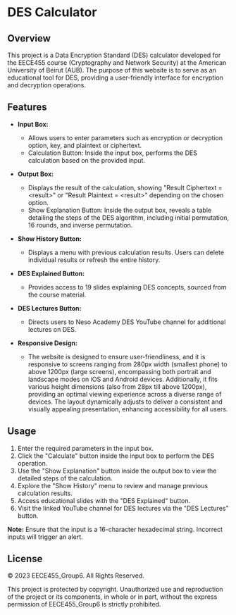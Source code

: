 # DES Calculator

## Overview

This project is a Data Encryption Standard (DES) calculator developed for the EECE455 course (Cryptography and Network Security) at the American University of Beirut (AUB). The purpose of this website is to serve as an educational tool for DES, providing a user-friendly interface for encryption and decryption operations.

## Features

- **Input Box:**
  - Allows users to enter parameters such as encryption or decryption option, key, and plaintext or ciphertext.
  - Calculation Button: Inside the input box, performs the DES calculation based on the provided input.

- **Output Box:**
  - Displays the result of the calculation, showing "Result Ciphertext = \<result\>" or "Result Plaintext = \<result\>" depending on the chosen option.
  - Show Explanation Button: Inside the output box, reveals a table detailing the steps of the DES algorithm, including initial permutation, 16 rounds, and inverse permutation.

- **Show History Button:**
  - Displays a menu with previous calculation results. Users can delete individual results or refresh the entire history.

- **DES Explained Button:**
  - Provides access to 19 slides explaining DES concepts, sourced from the course material.

- **DES Lectures Button:**
  - Directs users to Neso Academy DES YouTube channel for additional lectures on DES.

- **Responsive Design:**
  - The website is designed to ensure user-friendliness, and it is responsive to screens ranging from 280px width (smallest phone) to above 1200px (large screens), encompassing both portrait and landscape modes on iOS and Android devices. Additionally, it fits various height dimensions (also from 28px till above 1200px), providing an optimal viewing experience across a diverse range of devices. The layout dynamically adjusts to deliver a consistent and visually appealing presentation, enhancing accessibility for all users.

## Usage

1. Enter the required parameters in the input box.
2. Click the "Calculate" button inside the input box to perform the DES operation.
3. Use the "Show Explanation" button inside the output box to view the detailed steps of the calculation.
4. Explore the "Show History" menu to review and manage previous calculation results.
5. Access educational slides with the "DES Explained" button.
6. Visit the linked YouTube channel for DES lectures via the "DES Lectures" button.

**Note:** Ensure that the input is a 16-character hexadecimal string. Incorrect inputs will trigger an alert.

## License

© 2023 EECE455_Group6. All Rights Reserved.

This project is protected by copyright. Unauthorized use and reproduction of the project or its components, in whole or in part, without the express permission of EECE455_Group6 is strictly prohibited.
